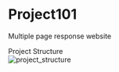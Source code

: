 # Project101
Multiple page response website

Project Structure 
<br/>
![project_structure](https://user-images.githubusercontent.com/72381679/191457399-89cc30e1-9e9a-42dd-9649-fd6099c093e7.png)
